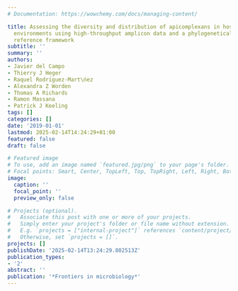 ```yaml
---
# Documentation: https://wowchemy.com/docs/managing-content/

title: Assessing the diversity and distribution of apicomplexans in host and free-living
  environments using high-throughput amplicon data and a phylogenetically informed
  reference framework
subtitle: ''
summary: ''
authors:
- Javier del Campo
- Thierry J Heger
- Raquel Rodrı́guez-Mart\ńez
- Alexandra Z Worden
- Thomas A Richards
- Ramon Massana
- Patrick J Keeling
tags: []
categories: []
date: '2019-01-01'
lastmod: 2025-02-14T14:24:29+01:00
featured: false
draft: false

# Featured image
# To use, add an image named `featured.jpg/png` to your page's folder.
# Focal points: Smart, Center, TopLeft, Top, TopRight, Left, Right, BottomLeft, Bottom, BottomRight.
image:
  caption: ''
  focal_point: ''
  preview_only: false

# Projects (optional).
#   Associate this post with one or more of your projects.
#   Simply enter your project's folder or file name without extension.
#   E.g. `projects = ["internal-project"]` references `content/project/deep-learning/index.md`.
#   Otherwise, set `projects = []`.
projects: []
publishDate: '2025-02-14T13:24:29.802513Z'
publication_types:
- '2'
abstract: ''
publication: '*Frontiers in microbiology*'
---
```

